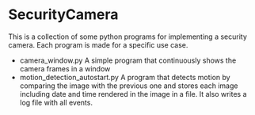 # SecurityCamera
This is a collection of some python programs for implementing a security camera. Each program is made for a specific use case.
- camera_window.py
A simple program that continuously shows the camera frames in a window
- motion_detection_autostart.py
A program that detects motion by comparing the image with the previous one and stores each image including date and time rendered in the image in a file. It also writes a log file with all events.
